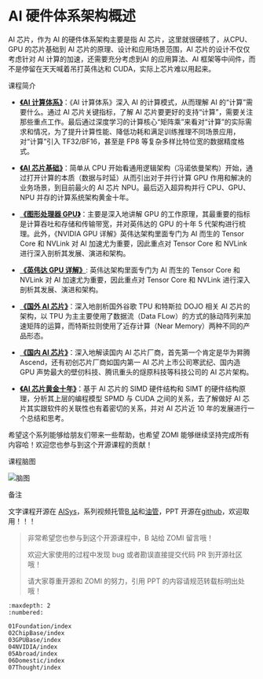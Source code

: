 <!--Copyright © ZOMI 适用于[License](https://github.com/chenzomi12/AISystem)版权许可-->

# AI 硬件体系架构概述

AI 芯片，作为 AI 的硬件体系架构主要是指 AI 芯片，这里就很硬核了，从CPU、GPU 的芯片基础到 AI 芯片的原理、设计和应用场景范围，AI 芯片的设计不仅仅考虑针对 AI 计算的加速，还需要充分考虑到AI 的应用算法、AI 框架等中间件，而不是停留在天天喊着吊打英伟达和 CUDA，实际上芯片难以用起来。

课程简介

- [**《AI 计算体系》**](./01Foundation/)：《AI 计算体系》深入 AI 的计算模式，从而理解 AI 的“计算”需要什么。通过 AI 芯片关键指标，了解 AI 芯片要更好的支持“计算”，需要关注那些重点工作。最后通过深度学习的计算核心“矩阵乘”来看对“计算”的实际需求和情况，为了提升计算性能、降低功耗和满足训练推理不同场景应用，对“计算”引入 TF32/BF16，甚至是 FP8 等复杂多样比特位宽的数据精度格式。

- [**《AI 芯片基础》**](./02ChipBase/)：简单从 CPU 开始看通用逻辑架构（冯诺依曼架构）开始，通过打开计算的本质（数据与时延）从而引出对于并行计算 GPU 作用和解决的业务场景，到目前最火的 AI 芯片 NPU。最后迈入超异构并行 CPU、GPU、NPU 并存的计算系统架构黄金十年。

- [**《图形处理器 GPU》**](./03GPUBase/)：主要是深入地讲解 GPU 的工作原理，其最重要的指标是计算吞吐和存储和传输带宽，并对英伟达的 GPU 的十年 5 代架构进行梳理。此外，《NVIDIA GPU 详解》英伟达架构里面专门为 AI 而生的 Tensor Core 和 NVLink 对 AI 加速尤为重要，因此重点对 Tensor Core 和 NVLink 进行深入剖析其发展、演进和架构。

- [**《英伟达 GPU 详解》**](./04NVIDIA/): 英伟达架构里面专门为 AI 而生的 Tensor Core 和 NVLink 对 AI 加速尤为重要，因此重点对 Tensor Core 和 NVLink 进行深入剖析其发展、演进和架构。

- [**《国外 AI 芯片》**](./05Abroad/)：深入地剖析国外谷歌 TPU 和特斯拉 DOJO 相关 AI 芯片的架构，以 TPU 为主主要使用了数据流（Data FLow）的方式的脉动阵列来加速矩阵的运算，而特斯拉则使用了近存计算（Near Memory）两种不同的产品形态。

- [**《国内 AI 芯片》**](./06Domestic/)：深入地解读国内 AI 芯片厂商，首先第一个肯定是华为昇腾 Ascend，还有初创芯片厂商如国内第一 AI 芯片上市公司寒武纪、国内造 GPU 声势最大的壁仞科技、腾讯重头的燧原科技等科技公司的 AI 芯片架构。

- [**《AI 芯片黄金十年》**](./07Thought/)：基于 AI 芯片的 SIMD 硬件结构和 SIMT 的硬件结构原理，分析其上层的编程模型 SPMD 与 CUDA 之间的关系，去了解做好 AI 芯片其实跟软件的关联性也有着密切的关系，并对 AI 芯片近 10 年的发展进行一个总结和思考。

希望这个系列能够给朋友们带来一些帮助，也希望 ZOMI 能够继续坚持完成所有内容哈！欢迎您也参与到这个开源课程的贡献！

课程脑图

![脑图](images/Architecture02.png)

备注

文字课程开源在 [AISys](https://chenzomi12.github.io/)，系列视频托管[B 站](https://space.bilibili.com/517221395)和[油管](https://www.youtube.com/@ZOMI666/videos)，PPT 开源在[github](https://github.com/chenzomi12/AISystem)，欢迎取用！！！

> 非常希望您也参与到这个开源课程中，B 站给 ZOMI 留言哦！
> 
> 欢迎大家使用的过程中发现 bug 或者勘误直接提交代码 PR 到开源社区哦！
>
> 请大家尊重开源和 ZOMI 的努力，引用 PPT 的内容请规范转载标明出处哦！

```toc
:maxdepth: 2
:numbered:

01Foundation/index
02ChipBase/index
03GPUBase/index
04NVIDIA/index
05Abroad/index
06Domestic/index
07Thought/index
```
